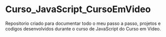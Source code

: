 # Curso_JavaScript_CursoEmVideo
Repositorio criado para documentar todo o meu passo a passo, projetos e codigos desenvolvidos durante o  curso de JavaScript do Curso em Video.
